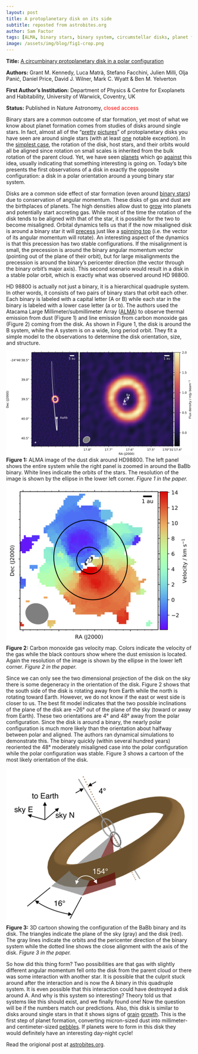 ```yaml
---
layout: post
title: A protoplanetary disk on its side
subtitle: reposted from astrobites.org
author: Sam Factor
tags: [ALMA, binary stars, binary system, circumstellar disks, planet formation, protoplanetary disks]
image: /assets/img/blog/fig1-crop.png
---
```

<strong>Title:</strong>&nbsp;<a href="https://arxiv.org/abs/1901.05018">A circumbinary protoplanetary disk in a polar configuration</a>

<strong>Authors:</strong> Grant M. Kennedy, Luca Matrà, Stefano Facchini, Julien Milli, Olja Panić, Daniel Price, David J. Wilner, Mark C. Wyatt &amp; Ben M. Yelverton

<strong>First Author’s Institution:</strong> Department of Physics &amp; Centre for Exoplanets and Habitability, University of Warwick, Coventry, UK

<strong>Status:</strong> Published in Nature Astronomy,&nbsp;<span style="font-weight: 400; color: #ff0000;">closed access</span>

Binary stars are a common outcome of star formation, yet most of what we know about planet formation comes from studies of disks around single stars. In fact, almost all of the “<a href="https://astrobites.org/2018/12/27/planetary-cookie-doughs-at-high-angular-resolution/">pretty</a> <a href="https://astrobites.org/2016/06/26/new-rings-detected-for-old-protoplanetary-disk/">pictures</a>” of protoplanetary disks you have seen are around single stars (with at least <a href="https://phys.org/news/2016-10-young-stellar-caught-multiples.html">one</a> notable exception). In the <a href="https://astrobites.org/2013/11/04/debris-disks-and-stars-spin-together/">simplest case</a>, the rotation of the disk, host stars, and their orbits would all be aligned since rotation on small scales is inherited from the bulk rotation of the parent cloud. Yet, we have seen <a href="https://astrobites.org/2018/07/03/a-very-close-planet-that-is-way-out-of-line/">planets</a> which go <a href="https://www.skyandtelescope.com/astronomy-news/kelt-9b-hottest-hot-jupiter/">against</a> this idea, usually indicating that something interesting is going on. Today’s bite presents the first observations of a disk in exactly the opposite configuration: a disk in a polar orientation around a young binary star system.

Disks are a common side effect of star formation (even around <a href="https://astrobites.org/2018/08/13/disk-bearing-binaries-potential-tatooines/">binary stars</a>) due to conservation of angular momentum. These disks of gas and dust are the birthplaces of planets. The high densities allow dust to <a href="https://astrobites.org/2018/09/04/pebbly-planets/">grow</a> into planets and potentially start accreting gas. While most of the time the rotation of the disk tends to be aligned with that of the star, it is possible for the two to become misaligned. Orbital dynamics tells us that if the now misaligned disk is around a binary star it will <a href="https://www.youtube.com/watch?v=ty9QSiVC2g0">precess</a> just like a <a href="https://en.wikipedia.org/wiki/Precession">spinning top</a> (i.e. the vector of its angular momentum will rotate). An interesting aspect of the dynamics is that this precession has two stable configurations. If the misalignment is small, the precession is around the binary angular momentum vector (pointing out of the plane of their orbit), but for large misalignments the precession is around the binary’s pericenter direction (the vector through the binary orbit’s major axis). This second scenario would result in a disk in a stable polar orbit, which is exactly what was observed around HD 98800.

HD 98800 is actually not just a binary, it is a hierarchical quadruple system. In other words, it consists of two pairs of binary stars that orbit each other. Each binary is labeled with a capital letter (A or B) while each star in the binary is labeled with a lower case letter (a or b). The authors used the Atacama Large Millimeter/submillimeter Array (<a href="https://public.nrao.edu/telescopes/alma/">ALMA</a>) to observe thermal emission from dust (Figure 1) and line emission from carbon monoxide gas (Figure 2) coming from the disk. As shown in Figure 1, the disk is around the B system, while the A system is on a wide, long period orbit. They fit a simple model to the observations to determine the disk orientation, size, and structure.

<div class="img">
<img src="/assets/img/blog/fig1-crop.png">
<div class="caption"><strong>Figure 1:</strong> ALMA image of the dust disk around HD98800. The left panel shows the entire system while the right panel is zoomed in around the BaBb binary. White lines indicate the orbits of the stars. The resolution of the image is shown by the ellipse in the lower left corner. <em>Figure 1 in the paper.</em></div>
</div>

<div class="img">
<img src="/assets/img/blog/mom1-zoom.png">
<div class="caption"><strong>Figure 2:</strong> Carbon monoxide gas velocity map. Colors indicate the velocity of the gas while the black contours show where the dust emission is located. Again the resolution of the image is shown by the ellipse in the lower left corner. <em>Figure 2 in the paper.</em></div>
</div>

Since we can only see the two dimensional projection of the disk on the sky there is some degeneracy in the orientation of the disk. Figure 2 shows that the south side of the disk is rotating away from Earth while the north is rotating toward Earth. However, we do not know if the east or west side is closer to us. The best fit model indicates that the two possible inclinations of the plane of the disk are ~26° out of the plane of the sky (toward or away from Earth). These two orientations are 4° and 48° away from the polar configuration. Since the disk is around a binary, the nearly polar configuration is much more likely than the orientation about halfway between polar and aligned. The authors ran dynamical simulations to demonstrate this. The binary quickly (within several hundred years) reoriented the 48° moderately misaligned case into the polar configuration while the polar configuration was stable. Figure 3 shows a cartoon of the most likely orientation of the disk.

<div class="img">
<img src="/assets/img/blog/3d.png">
<div class="caption"><strong>Figure 3:</strong> 3D cartoon showing the configuration of the BaBb binary and its disk. The triangles indicate the plane of the sky (gray) and the disk (red). The gray lines indicate the orbits and the pericenter direction of the binary system while the dotted line shows the close alignment with the axis of the disk. <em>Figure 3 in the paper.</em></div>
</div>

So how did this thing form? Two possibilities are that gas with slightly different angular momentum fell onto the disk from the parent cloud or there was some interaction with another star. It is possible that the culprit stuck around after the interaction and is now the A binary in this quadruple system. It is even possible that this interaction could have destroyed a disk around A. And why is this system so interesting? Theory told us that systems like this should exist, and we finally found one! Now the question will be if the numbers match our predictions. Also, this disk is similar to disks around single stars in that it shows signs of <a href="https://astrobites.org/2017/02/14/rings-of-dust/">grain</a> <a href="https://astrobites.org/2016/01/27/the-bouncing-barrier-of-silicates-and-ices/">growth</a>. This is the first step of planet formation, converting micron-sized dust into millimeter- and centimeter-sized <a href="https://astrobites.org/2018/04/09/a-pebbly-barrier-to-planet-formation/">pebbles</a>. If planets were to form in this disk they would definitely have an interesting day-night cycle!

Read the origional post at [astrobites.org](https://astrobites.org/2019/02/11/protoplanetary_disk_on_its_side/).
